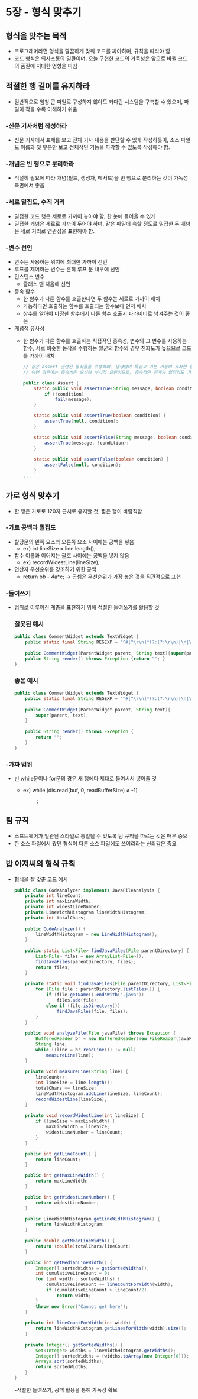 # 5장 - 형식 맞추기

## 형식을 맞추는 목적

- 프로그래머라면 형식을 깔끔하게 맞춰 코드를 짜야하며, 규칙을 따라야 함.
- 코드 형식은 의사소통의 일환이며, 오늘 구현한 코드의 가독성은 앞으로 바뀔 코드의 품질에 지대한 영향을 미침

## 적절한 행 길이를 유지하라

- 일반적으로 엄청 큰 파일로 구성하지 않아도 커다란 시스템을 구축할 수 있으며, 파일이 작을 수록 이해하기 쉬움

### -신문 기사처럼 작성하라

- 신문 기사에서 표제를 보고 전체 기사 내용을 판단할 수 있게 작성하듯이, 소스 파일도 이름과 첫 부분만 보고 전체적인 기능을 파악할 수 있도록 작성해야 함.

### -개념은 빈 행으로 분리하라

- 적절히 필요에 따라 개념(필드, 생성자, 메서드)을 빈 행으로 분리하는 것이 가독성 측면에서 좋음

### -세로 밀집도, 수직 거리

- 밀접한 코드 행은 세로로 가까이 놓아야 함, 한 눈에 들어올 수 있게
- 밀접한 개념은 세로로 가까이 두어야 하며, 같은 파일에 속할 정도로 밀접한 두 개념은 세로 거리로 연관성을 표현해야 함.

### -변수 선언

- 변수는 사용하는 위치에 최대한 가까이 선언
- 루프를 제어하는 변수는 흔히 루프 문 내부에 선언
- 인스턴스 변수
    - 클래스 맨 처음에 선언
- 종속 함수
    - 한 함수가 다른 함수를 호출한다면 두 함수는 세로로 가까이 배치
    - 가능하다면 호출하는 함수를 호출되는 함수보다 먼저 배치
    - 상수를 알아야 마땅한 함수에서 다른 함수 호출시 파라미터로 넘겨주는 것이 좋음
- 개념적 유사성
    - 한 함수가 다른 함수를 호출하는 직접적인 종속성, 변수와 그 변수를 사용하는 함수, 서로 비슷한 동작을 수행하는 일군의 함수의 경우 친화도가 높으므로 코드를 가까이 배치
        
        ```java
        // 같은 assert 관련된 동작들을 수행하며, 명명법이 똑같고 기본 기능이 유사한 함수들로써 개념적 친화도가 높다.
        // 이런 경우에는 종속성은 오히려 부차적 요인이므로, 종속적인 관계가 없더라도 가까이 배치하면 좋다.
        
        public class Assert {
        	static public void assertTrue(String message, boolean condition) {
        		if (!condition) 
        			fail(message);
        	}
        
        	static public void assertTrue(boolean condition) { 
        		assertTrue(null, condition);
        	}
        
        	static public void assertFalse(String message, boolean condition) { 
        		assertTrue(message, !condition);
        	}
        	
        	static public void assertFalse(boolean condition) { 
        		assertFalse(null, condition);
        	} 
        ...
        ```
        

## 가로 형식 맞추기

- 한 행은 가로로 120자 근처로 유지할 것, 짧은 행이 바람직함

### -가로 공백과 밀집도

- 할당문의 왼쪽 요소와 오른쪽 요소 사이에는 공백을 넣음
    - ex) int lineSize = line.length();
- 함수 이름과 이어지는 괄호 사이에는 공백을 넣지 않음
    - ex) recordWidestLine(lineSize);
- 연산자 우선순위를 강조하기 위한 공백
    - return b*b - 4*a*c; → 곱셈은 우선순위가 가장 높은 것을 직관적으로 표현
    

### -들여쓰기

- 범위로 이루어진 계층을 표현하기 위해 적절한 들여쓰기를 활용할 것
    
    ### 잘못된 예시
    
    ```java
    public class CommentWidget extends TextWidget {
    	public static final String REGEXP = "^#[^\r\n]*(?:(?:\r\n)|\n|\r)?";
    	
    	public CommentWidget(ParentWidget parent, String text){super(parent, text);}
    	public String render() throws Exception {return ""; } 
    }
    ```
    
    ### 좋은 예시
    
    ```java
    public class CommentWidget extends TextWidget {
    	public static final String REGEXP = "^#[^\r\n]*(?:(?:\r\n)|\n|\r)?";
    	
    	public CommentWidget(ParentWidget parent, String text){
    		super(parent, text);
    	}
    	
    	public String render() throws Exception {
    		return ""; 
    	} 
    }
    ```
    

### -가짜 범위

- 빈 while문이나 for문의 경우 새 행에다 제대로 들여써서 넣어줄 것
    - ex) while (dis.read(buf, 0, readBufferSize) ≠ -1)
        
               ;
        

## 팀 규칙

- 소프트웨어가 일관된 스타일로 통일될 수 있도록 팀 규칙을 따르는 것은 매우 중요
- 한 소스 파일에서 봤던 형식이 다른 소스 파일에도 쓰이리라는 신뢰감은 중요

## 밥 아저씨의 형식 규칙

- 형식을 잘 갖춘 코드 예시
    
    ```java
    public class CodeAnalyzer implements JavaFileAnalysis { 
    	private int lineCount;
    	private int maxLineWidth;
    	private int widestLineNumber;
    	private LineWidthHistogram lineWidthHistogram; 
    	private int totalChars;
    	
    	public CodeAnalyzer() {
    		lineWidthHistogram = new LineWidthHistogram();
    	}
    	
    	public static List<File> findJavaFiles(File parentDirectory) { 
    		List<File> files = new ArrayList<File>(); 
    		findJavaFiles(parentDirectory, files);
    		return files;
    	}
    	
    	private static void findJavaFiles(File parentDirectory, List<File> files) {
    		for (File file : parentDirectory.listFiles()) {
    			if (file.getName().endsWith(".java")) 
    				files.add(file);
    			else if (file.isDirectory()) 
    				findJavaFiles(file, files);
    		} 
    	}
    	
    	public void analyzeFile(File javaFile) throws Exception { 
    		BufferedReader br = new BufferedReader(new FileReader(javaFile)); 
    		String line;
    		while ((line = br.readLine()) != null)
    			measureLine(line); 
    	}
    	
    	private void measureLine(String line) { 
    		lineCount++;
    		int lineSize = line.length();
    		totalChars += lineSize; 
    		lineWidthHistogram.addLine(lineSize, lineCount);
    		recordWidestLine(lineSize);
    	}
    	
    	private void recordWidestLine(int lineSize) { 
    		if (lineSize > maxLineWidth) {
    			maxLineWidth = lineSize;
    			widestLineNumber = lineCount; 
    		}
    	}
    
    	public int getLineCount() { 
    		return lineCount;
    	}
    
    	public int getMaxLineWidth() { 
    		return maxLineWidth;
    	}
    
    	public int getWidestLineNumber() { 
    		return widestLineNumber;
    	}
    
    	public LineWidthHistogram getLineWidthHistogram() {
    		return lineWidthHistogram;
    	}
    	
    	public double getMeanLineWidth() { 
    		return (double)totalChars/lineCount;
    	}
    
    	public int getMedianLineWidth() {
    		Integer[] sortedWidths = getSortedWidths(); 
    		int cumulativeLineCount = 0;
    		for (int width : sortedWidths) {
    			cumulativeLineCount += lineCountForWidth(width); 
    			if (cumulativeLineCount > lineCount/2)
    				return width;
    		}
    		throw new Error("Cannot get here"); 
    	}
    	
    	private int lineCountForWidth(int width) {
    		return lineWidthHistogram.getLinesforWidth(width).size();
    	}
    	
    	private Integer[] getSortedWidths() {
    		Set<Integer> widths = lineWidthHistogram.getWidths(); 
    		Integer[] sortedWidths = (widths.toArray(new Integer[0])); 
    		Arrays.sort(sortedWidths);
    		return sortedWidths;
    	} 
    }
    ```
    
    -적절한 들여쓰기, 공백 활용을 통해 가독성 확보
